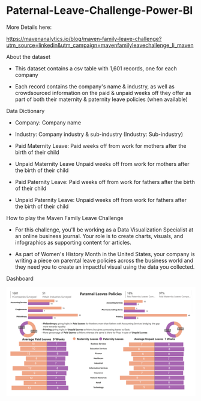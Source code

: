 # Paternal-Leave-Challenge-Power-BI

More Details here:

https://mavenanalytics.io/blog/maven-family-leave-challenge?utm_source=linkedin&utm_campaign=mavenfamilyleavechallenge_li_maven

About the dataset

- This dataset contains a csv table with 1,601 records, one for each company

- Each record contains the company's name & industry, as well as crowdsourced information on the paid & unpaid weeks off they offer as part of both their maternity & paternity leave policies (when available)

Data Dictionary

- Company:	Company name

- Industry:	Company industry & sub-industry (Industry: Sub-industry)

- Paid Maternity Leave:	Paid weeks off from work for mothers after the birth of their child

- Unpaid Maternity Leave	Unpaid weeks off from work for mothers after the birth of their child

- Paid Paternity Leave:	Paid weeks off from work for fathers after the birth of their child

- Unpaid Paternity Leave:	Unpaid weeks off from work for fathers after the birth of their child

How to play the Maven Family Leave Challenge

- For this challenge, you'll be working as a Data Visualization Specialist at an online business journal. Your role is to create charts, visuals, and infographics as supporting content for articles.

- As part of Women's History Month in the United States, your company is writing a piece on parental leave policies across the business world and they need you to create an impactful visual using the data you collected.

Dashboard

![image](https://github.com/IshaBhardwaj15/Paternal-Leave-Challenge-Power-BI/blob/main/parental_leaves-1.png)
